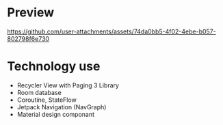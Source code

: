 # Preview
https://github.com/user-attachments/assets/74da0bb5-4f02-4ebe-b057-802798f6e730
# Technology use
- Recycler View with Paging 3 Library
- Room database
- Coroutine, StateFlow
- Jetpack Navigation (NavGraph)
- Material design componant
